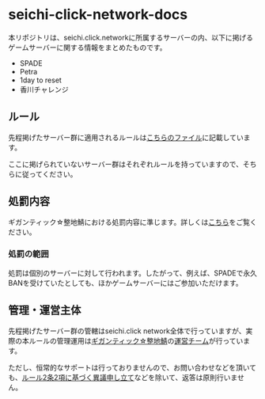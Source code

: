 # seichi-click-network-docs

本リポジトリは、seichi.click.networkに所属するサーバーの内、以下に掲げるゲームサーバーに関する情報をまとめたものです。

* SPADE
* Petra
* 1day to reset
* 香川チャレンジ

## ルール

先程掲げたサーバー群に適用されるルールは[こちらのファイル](Rule.md)に記載しています。

ここに掲げられていないサーバー群はそれぞれルールを持っていますので、そちらに従ってください。

## 処罰内容

ギガンティック☆整地鯖における処罰内容に準じます。詳しくは[こちら](https://www.seichi.network/ban)をご覧ください。

### 処罰の範囲

処罰は個別のサーバーに対して行われます。したがって、例えば、SPADEで永久BANを受けていたとしても、ほかゲームサーバーにはご参加いただけます。

## 管理・運営主体

先程掲げたサーバー群の管轄はseichi.click network全体で行っていますが、実際の本ルールの管理運用は[ギガンティック☆整地鯖](https://www.seichi.network/gigantic)の[運営チーム](https://www.seichi.network/admin)が行っています。

ただし、恒常的なサポートは行っておりませんので、お問い合わせなどを頂いても、[ルール2条2項に基づく異議申し立て](https://github.com/GiganticMinecraft/seichi-click-network-docs/blob/main/Rule.md#%E7%AC%AC2%E9%A0%85%E7%95%B0%E8%AD%B0%E7%94%B3%E3%81%97%E7%AB%8B%E3%81%A6)などを除いて、返答は原則行いません。
